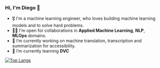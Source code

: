 ### Hi, I'm Diego 👋

- 🎖 I'm a machine learning engineer, who loves building machine learning models and to solve hard problems.
- 🤝🏻 I'm open for collaborations in **Applied Machine Learning**, **NLP**, **MLOps** domains.
- 🔭 I’m currently working on machine translation, transcription and summarization for accessibility.  
- 🌱 I’m currently learning **DVC**


[![Top Langs](https://github-readme-stats.vercel.app/api/top-langs/?username=diegoramonbs&layout=compact)](https://github.com/anuraghazra/github-readme-stats)
